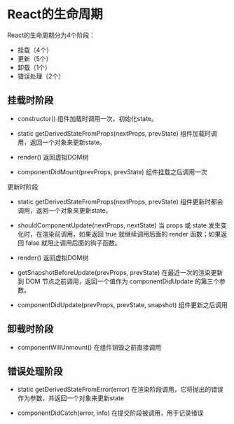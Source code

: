 # React的生命周期

React的生命周期分为4个阶段：

* 挂载（4个）
* 更新（5个）
* 卸载（1个）
* 错误处理（2个）

## 挂载时阶段

* constructor()
组件加载时调用一次，初始化state。

* static getDerivedStateFromProps(nextProps, prevState)
组件加载时调用，返回一个对象来更新state。

* render()
返回虚拟DOM树

* componentDidMount(prevProps, prevState)
组件挂载之后调用一次

更新时阶段

* static getDerivedStateFromProps(nextProps, prevState)
组件更新时都会调用，返回一个对象来更新state。

* shouldComponentUpdate(nextProps, nextState)
当 props 或 state 发生变化时，在渲染前调用，如果返回 true 就继续调用后面的 render 函数；如果返回 false 就阻止调用后面的钩子函数。

* render()
返回虚拟DOM树

* getSnapshotBeforeUpdate(prevProps, prevState)
在最近一次的渲染更新到 DOM 节点之前调用，返回一个值作为 componentDidUpdate 的第三个参数。

* componentDidUpdate(prevProps, prevState, snapshot)
组件更新之后调用

## 卸载时阶段

* componentWillUnmount()
在组件销毁之前直接调用

## 错误处理阶段

* static getDerivedStateFromError(error)
在渲染阶段调用，它将抛出的错误作为参数，并返回一个对象来更新state

* componentDidCatch(error, info)
在提交阶段被调用，用于记录错误

